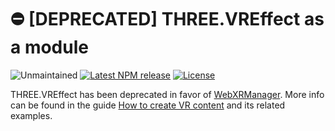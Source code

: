 # :no_entry: [DEPRECATED] THREE.VREffect as a module
![Unmaintained][maintenance-badge]
[![Latest NPM release][npm-badge]][npm-badge-url]
[![License][license-badge]][license-badge-url]

THREE.VREffect has been deprecated in favor of [WebXRManager](https://github.com/mrdoob/three.js/blob/dev/src/renderers/webxr/WebXRManager.js). More info can be found in the guide [How to create VR content](https://threejs.org/docs/index.html#manual/en/introduction/How-to-create-VR-content) and its related examples.

[maintenance-badge]: https://img.shields.io/maintenance/no/2018
[npm-badge]: https://img.shields.io/npm/v/three-vreffect-module.svg
[npm-badge-url]: https://www.npmjs.com/package/three-vreffect-module
[license-badge]: https://img.shields.io/npm/l/three-vreffect-module.svg
[license-badge-url]: ./LICENSE.md
